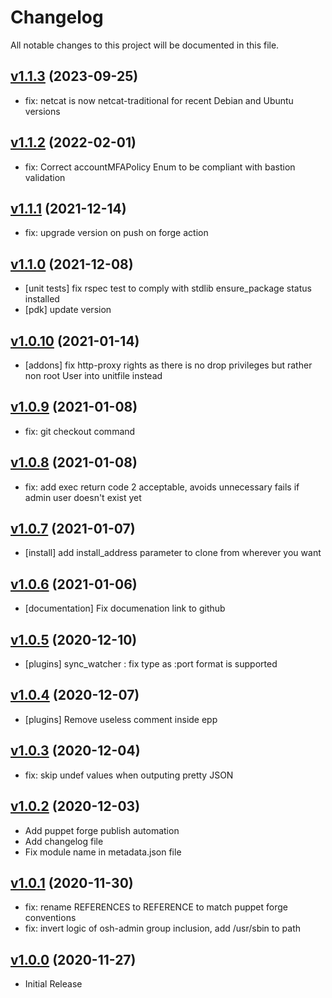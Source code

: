 # Changelog

All notable changes to this project will be documented in this file.

## [v1.1.3](https://github.com/ovh/puppet-thebastion/tree/v1.1.3) (2023-09-25)

- fix: netcat is now netcat-traditional for recent Debian and Ubuntu versions

## [v1.1.2](https://github.com/ovh/puppet-thebastion/tree/v1.1.2) (2022-02-01)

- fix: Correct accountMFAPolicy Enum to be compliant with bastion validation

## [v1.1.1](https://github.com/ovh/puppet-thebastion/tree/v1.1.1) (2021-12-14)

- fix: upgrade version on push on forge action

## [v1.1.0](https://github.com/ovh/puppet-thebastion/tree/v1.1.0) (2021-12-08)

- [unit tests] fix rspec test to comply with stdlib ensure_package status installed
- [pdk] update version

## [v1.0.10](https://github.com/ovh/puppet-thebastion/tree/v1.0.10) (2021-01-14)

- [addons] fix http-proxy rights as there is no drop privileges but rather non root User into unitfile instead

## [v1.0.9](https://github.com/ovh/puppet-thebastion/tree/v1.0.9) (2021-01-08)

- fix: git checkout command

## [v1.0.8](https://github.com/ovh/puppet-thebastion/tree/v1.0.8) (2021-01-08)

- fix: add exec return code 2 acceptable, avoids unnecessary fails if admin user doesn't exist yet

## [v1.0.7](https://github.com/ovh/puppet-thebastion/tree/v1.0.7) (2021-01-07)

- [install] add install_address parameter to clone from wherever you want

## [v1.0.6](https://github.com/ovh/puppet-thebastion/tree/v1.0.6) (2021-01-06)

- [documentation] Fix documenation link to github

## [v1.0.5](https://github.com/ovh/puppet-thebastion/tree/v1.0.5) (2020-12-10)

- [plugins] sync_watcher : fix type as :port format is supported

## [v1.0.4](https://github.com/ovh/puppet-thebastion/tree/v1.0.4) (2020-12-07)

- [plugins] Remove useless comment inside epp

## [v1.0.3](https://github.com/ovh/puppet-thebastion/tree/v1.0.3) (2020-12-04)

- fix: skip undef values when outputing pretty JSON

## [v1.0.2](https://github.com/ovh/puppet-thebastion/tree/v1.0.2) (2020-12-03)

- Add puppet forge publish automation
- Add changelog file
- Fix module name in metadata.json file

## [v1.0.1](https://github.com/ovh/puppet-thebastion/tree/v1.0.1) (2020-11-30)

- fix: rename REFERENCES to REFERENCE to match puppet forge conventions
- fix: invert logic of osh-admin group inclusion, add /usr/sbin to path

## [v1.0.0](https://github.com/ovh/puppet-thebastion/tree/v1.0.0) (2020-11-27)

- Initial Release
